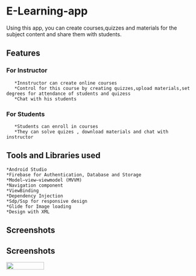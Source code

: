 # E-Learning-app
   Using this app, you can create courses,quizzes and materials for the subject content and share them with students.

## Features
   ### For Instructor
       *Innstructor can create online courses  
       *Control for this course by creating quizzes,upload materials,set degrees for attendance of students and quizess
       *Chat with his students
       
   ### For Students
       *Students can enroll in courses  
       *They can solve quizes , download materials and chat with instructor   
       
       
 ## Tools and Libraries used
    *Android Studio
    *Firebase for Authentication, Database and Storage
    *Model–view–viewmodel (MVVM)
    *Navigation component
    *ViewBinding 
    *Dependency Injection 
    *Sdp/Ssp for responsive design
    *Glide for Image loading
    *Design with XML
    
 ## Screenshots   
  
## Screenshots

<img src="https://user-images.githubusercontent.com/80759221/217429013-22bb52e6-993c-43b2-b48f-5032e569caf5.jpg" width="100" height="20">
